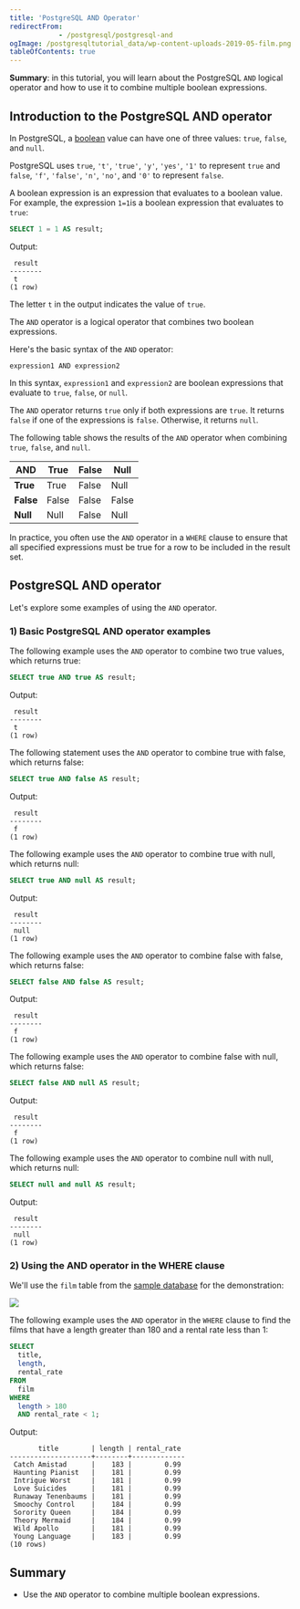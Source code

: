 ```yaml
---
title: 'PostgreSQL AND Operator'
redirectFrom: 
            - /postgresql/postgresql-and
ogImage: /postgresqltutorial_data/wp-content-uploads-2019-05-film.png
tableOfContents: true
---
```



**Summary**: in this tutorial, you will learn about the PostgreSQL `AND` logical operator and how to use it to combine multiple boolean expressions.

## Introduction to the PostgreSQL AND operator

In PostgreSQL, a [boolean](/postgresql/postgresql-boolean) value can have one of three values: `true`, `false`, and `null`.

PostgreSQL uses `true`, `'t'`, `'true'`, `'y'`, `'yes'`, `'1'` to represent `true` and `false`, `'f'`, `'false'`, `'n'`, `'no'`, and `'0'` to represent `false`.

A boolean expression is an expression that evaluates to a boolean value. For example, the expression `1=1`is a boolean expression that evaluates to `true`:

```sql
SELECT 1 = 1 AS result;
```

Output:

```
 result
--------
 t
(1 row)
```

The letter `t` in the output indicates the value of `true`.

The `AND` operator is a logical operator that combines two boolean expressions.

Here's the basic syntax of the `AND` operator:

```
expression1 AND expression2
```

In this syntax, `expression1` and `expression2` are boolean expressions that evaluate to `true`, `false`, or `null`.

The `AND` operator returns `true` only if both expressions are `true`. It returns `false` if one of the expressions is `false`. Otherwise, it returns `null`.

The following table shows the results of the `AND` operator when combining `true`, `false`, and `null`.

| AND       | True  | False | Null  |
| --------- | ----- | ----- | ----- |
| **True**  | True  | False | Null  |
| **False** | False | False | False |
| **Null**  | Null  | False | Null  |

In practice, you often use the `AND` operator in a `WHERE` clause to ensure that all specified expressions must be true for a row to be included in the result set.

## PostgreSQL AND operator

Let's explore some examples of using the `AND` operator.

### 1) Basic PostgreSQL AND operator examples

The following example uses the `AND` operator to combine two true values, which returns true:

```sql
SELECT true AND true AS result;
```

Output:

```
 result
--------
 t
(1 row)
```

The following statement uses the `AND` operator to combine true with false, which returns false:

```sql
SELECT true AND false AS result;
```

Output:

```
 result
--------
 f
(1 row)
```

The following example uses the `AND` operator to combine true with null, which returns null:

```sql
SELECT true AND null AS result;
```

Output:

```
 result
--------
 null
(1 row)
```

The following example uses the `AND` operator to combine false with false, which returns false:

```sql
SELECT false AND false AS result;
```

Output:

```
 result
--------
 f
(1 row)
```

The following example uses the `AND` operator to combine false with null, which returns false:

```sql
SELECT false AND null AS result;
```

Output:

```
 result
--------
 f
(1 row)
```

The following example uses the `AND` operator to combine null with null, which returns null:

```sql
SELECT null and null AS result;
```

Output:

```
 result
--------
 null
(1 row)
```

### 2) Using the AND operator in the WHERE clause

We'll use the `film` table from the [sample database](/postgresql/postgresql-getting-started/postgresql-sample-database) for the demonstration:

![](/postgresqltutorial_data/wp-content-uploads-2019-05-film.png)

The following example uses the `AND` operator in the `WHERE` clause to find the films that have a length greater than 180 and a rental rate less than 1:

```sql
SELECT
  title,
  length,
  rental_rate
FROM
  film
WHERE
  length > 180
  AND rental_rate < 1;
```

Output:

```
       title        | length | rental_rate
--------------------+--------+-------------
 Catch Amistad      |    183 |        0.99
 Haunting Pianist   |    181 |        0.99
 Intrigue Worst     |    181 |        0.99
 Love Suicides      |    181 |        0.99
 Runaway Tenenbaums |    181 |        0.99
 Smoochy Control    |    184 |        0.99
 Sorority Queen     |    184 |        0.99
 Theory Mermaid     |    184 |        0.99
 Wild Apollo        |    181 |        0.99
 Young Language     |    183 |        0.99
(10 rows)
```

## Summary

- Use the `AND` operator to combine multiple boolean expressions.
